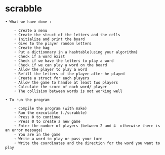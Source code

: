 # scrabble
    • What we have done :

        ◦ Create a menu
        ◦ Create the struct of the letters and the cells
        ◦ Initialize and print the board
        ◦ Give to the player random letters
        ◦ Create the bag
        ◦ Put a dictionnary in a hashtable(using your algorithm)
        ◦ Check if a word exist
        ◦ Check if we have the letters to play a word
        ◦ Check if we can play a word on the board
        ◦ Allow the player to play a word
        ◦ Refill the letters of the player after he played
        ◦ Create a struct for each players
        ◦ Allow the game to handle at least two players
        ◦ Calculate the score of each word/ player
        ◦ The collision between words is not working well

    • To run the program

        ◦ Compile the program (with make)
        ◦ Run the executable (./scrabble)
        ◦ Press 0 to continue
        ◦ Press 0 to create a new game
        ◦ Enter the number of players (between 2 and 4  otherwise there is an error message)
        ◦ You are in the game
        ◦ Write a word to play or pass your turn
        ◦ Write the coordinates and the direction for the word you want to play

